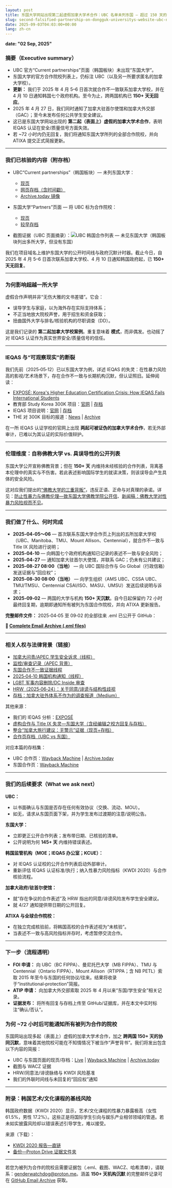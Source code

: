 ```yaml
---
layout: post
title: 东国大学网站出现第二起虚假加拿大学术合作：UBC 名单未列东国 — 超过 150 天的沉默
slug: second-falsified-partnership-on-dongguk-universitys-website-ubc-not-listed-by-ubc-150-days-of-silence-hans
date: 2025-09-03T04:03:00+00:00
lang: zh-cn
---
```


**date: "02 Sep, 2025"**

### 摘要（Executive summary）

- UBC 官方“Current partnerships”页面（韩国板块）未出现“东国大学”。
- 东国大学的官方合作院校列表上，仍标注 UBC（以及另一所要求匿名的加拿大学校）。
- **更新：** 我们于 2025 年 4 月 5–6 日首次就合作不一致联系加拿大学校，并在 4 月 10 日通知韩国七个政府机构。至今为止，跨两国机构已 **150+ 天无回应**。
- 2025 年 4 月 27 日，我们同时通知了加拿大驻首尔使馆和加拿大外交部（GAC）；至今未发布任何公共学生安全建议。
- 这已是东国大学网站出现的 **第二起（表面上）虚假的加拿大学术合作**，表明 IEQAS 认证在安全/质量信号方面失效。
- 若 ~72 小时内仍无回复，我们将通知东国大学所列的全部合作院校，并向 ATIXA 提交正式简报更新。

---

### 我们已核验的内容（附存档）

- UBC“Current partnerships”（韩国板块）— 未列东国大学：
  - [现页](https://global.ubc.ca/partner-ubc/current-partnerships)
  - [网页存档（含时间戳）](https://web.archive.org/web/20250902055312/https://global.ubc.ca/partner-ubc/current-partnerships)
  - [Archive.today 镜像](https://archive.md/jdNOp)

- 东国大学“Partners”页面 — 将 UBC 标为合作院校：
  - [现页](https://www.dongguk.edu/eng/page/554)
  - [较早存档](https://web.archive.org/web/20250408154026/https://www.dongguk.edu/eng/page/554)

- 截图证据（UBC 页面摘录）：![UBC 韩国合作列表 — 未见东国大学](https://github.com/Gender-Watchdog/genderwatchdog_metookorea2025/blob/master/imgs/09032025-dongguk-false-partner-ubc/ubc-international-partners-sk.png?raw=true)（韩国板块列出多所大学，但没有东国）

我们在项目域名上维护东国大学的公开时间线与政府沉默计时器。截止今日，自 2025 年 4 月 5–6 日首次联系加拿大学校、4 月 10 日通知韩国政府起，已 **150+ 天无回复**。

---

### 为何影响超越一所大学

虚假合作声明并非“无伤大雅的文书差错”。它会：
- 误导学生与家庭，以为海外存在实际支持体系；
- 不正当地放大院校声誉，用于招生和资金获取；
- 扭曲国外大学与排名/核验机构的尽职调查（DD）。

这是我们记录的 **第二起加拿大学校案例**。重复意味着 **模式**，而非偶发。也动摇了对 IEQAS 认证作为真实世界安全/质量信号的信任。

---

### IEQAS 与“可观察现实”的断裂

我们先前（2025‑05‑12）已以东国大学为例，详述 IEQAS 的失灵：在性暴力风险高的影视/艺术场景下，存在合作不一致与长期机构沉默，但认证照旧。延伸阅读：

- [EXPOSÉ: Korea's Higher Education Certification Crisis: How IEQAS Fails International Students](https://blog.genderwatchdog.org/expose-koreas-higher-education-certification-crisis-how-ieqas-fails-international-students/)
- 教育部 Study Korea 300K 项目：[官网](https://english.moe.go.kr/boardCnts/viewRenewal.do?boardID=265&boardSeq=96185&lev=0&searchType=null&statusYN=W&page=1&s=english&m=0201&opType=N) | [存档](https://web.archive.org/web/20250903141414/https://english.moe.go.kr/boardCnts/viewRenewal.do?boardID=265&boardSeq=96185&lev=0&searchType=null&statusYN=W&page=1&s=english&m=0201&opType=N)
- IEQAS 项目说明：[官网](https://english.moe.go.kr/boardCnts/view.do?boardID=265&boardSeq=33134&lev=0&searchType=S&statusYN=C&page=7&s=english&m=03) | [存档](https://archive.md/3DdNi)
- THE 对 300K 目标的报道：[News](https://www.timeshighereducation.com/news/korea-unlikely-meet-2027-target-300k-international-students) | [Archive](https://archive.md/MZGcF)

在一所 IEQAS 认证学校的官网上出现 **两起可被证伪的加拿大学术合作**，若无外部审计，已难以为其认证的实际价值辩护。

---

### 伦理维度：自称佛教大学 vs. 具误导性的公开列表

东国大学公开宣称佛教背景；但在 **150+ 天** 内维持未经核验的合作列表，背离基本伦理中的真实与不伤害。若此表述影响国际学生的就读决策，则该误导会产生具体的安全风险。

这对应我们提出的[“佛教大学的三重背叛”](https://genderwatchdog.org#triple-betrayal-of-buddhist-university)，违反正语、正命与对真理的承诺。详见：[防止性暴力与佛教伦理—致东国大学佛教学院公开信](https://blog.genderwatchdog.org/sexual-violence-and-buddhist-ethics-open-letter-to-the-faculty-of-buddhism-at-dongguk-university/)、[新闻稿：佛教大学对性暴力风险视而不见](https://blog.genderwatchdog.org/press-release-buddhist-university-turns-blind-eye-to-sexual-violence-risk/)。

---

### 我们做了什么、何时完成

- **2025‑04‑05～06** — 首次联系东国大学合作页上列出的五所加拿大学校（UBC、Manitoba、TMU、Mount Allison、Centennial），就合作不一致与 Title IX 风险进行说明；
- **2025‑04‑10** — 向韩国七个政府机构通知已记录的表述不一致与安全风险；
- **2025‑04‑27** — 通知加拿大驻首尔大使馆，并联系 GAC；仍未有公共建议；
- **2025‑08‑27 08:00（当地）** — 向 UBC 国际合作与 Go Global（行政信箱）发送证据与“回应权”；
- **2025‑08‑30 08:00（当地）** — 向学生组织（AMS UBC、CSSA UBC、TMU/TMSU、Centennial CSAI/ISO、MASU、UMSU）发送后续说明与诉求；
- **2025‑09‑02** — 两国的大学与机构 **150+ 天沉默**。自今日起保留约 72 小时最终回复期，逾期即通知所有被列为东国合作院校，并向 ATIXA 更新报告。

**完整邮件文件：** 2025‑04‑05 至 09‑02 的全部往来 .eml 已公开于 GitHub：

**📧 [Complete Email Archive (.eml files)](https://github.com/Gender-Watchdog/genderwatchdog_metookorea2025/tree/master/email_emls/decoded/09032025-dongguk-false-partner-ubc/decoded-and-redacted)**

---

### 相关人权与法律背景（链接）

- [加拿大问责/APEC 学生安全诉求（线程）](https://x.com/Gender_Watchdog/status/1958887990446760081)
- [监控/审查记录（APEC 背景）](https://x.com/Gender_Watchdog/status/1959176258333692138)
- [东国合作不一致证据线程](https://x.com/Gender_Watchdog/status/1956516991956828202)
- [2025‑04‑10 韩国机构通知（线程）](https://x.com/Gender_Watchdog/status/1918865547728736340)
- [LGBT 军事内容删除/DC Inside 审查](https://x.com/Gender_Watchdog/status/1937373824393306144)
- [HRW（2025‑06‑24）：关于同意/诽谤与结构性歧视](https://www.hrw.org/ja/news/2025/06/24/south-korea-human-rights-issues-for-new-government)
- [存档：加拿大驻外体系不作为的调查报道（Medium）](https://web.archive.org/web/20250827071659/https://medium.com/@John_F_Power/how-canada-let-a-child-sex-abuser-run-rampant-across-asia-89f78e11f4aa)

其他来源：

- 我们的 IEQAS 分析：[EXPOSÉ](https://blog.genderwatchdog.org/expose-koreas-higher-education-certification-crisis-how-ieqas-fails-international-students/)
- [虚构合作与 Title IX 失灵—东国大学（含经编辑之校方回复与存档）](https://blog.genderwatchdog.org/title-ix-and-fake-partnerships-dongguk-university-under-global-review/)
- [整合“加拿大旅行建议：无警示”证据（现页+存档）](https://blog.genderwatchdog.org/institutional-protection-racket-exposed-146-days-of-coordinated-silence-across-borders/#canadian-travel-advisories-no-warnings)
- [合作页存档（UBC vs 东国）](https://blog.genderwatchdog.org/institutional-protection-racket-exposed-146-days-of-coordinated-silence-across-borders/#partner-page-archives-ubc-vs-dongguk)

对应本篇的存档集：

- UBC 合作页：[Wayback Machine](https://web.archive.org/web/20250902055312/https://global.ubc.ca/partner-ubc/current-partnerships) | [Archive.today](https://archive.md/jdNOp)
- 东国合作页：[Wayback Machine](https://web.archive.org/web/20250408154026/https://www.dongguk.edu/eng/page/554)

---

### 我们的后续要求（What we ask next）

**UBC：**
- 以书面确认与东国是否存在任何有效协议（交换、流动、MOU）。
- 如无，请求从东国页面下架，并为学生发布过渡期的注意/说明公告。

**东国大学：**
- 立即更正公开合作列表；发布带日期、已核验的清单。
- 公开说明为何 **145+ 天** 内维持错误表述。

**韩国监管机构（MOE；IEQAS 办公室；KCUE）：**
- 对 IEQAS 认证校的公开合作列表启动外部审计。
- 重新评估 IEQAS 认证标准/执行；纳入性暴力风险指标（KWDI 2020）与合作核验流程。

**加拿大政府/驻首尔使馆：**
- 就“存在争议的合作表述”及 HRW 指出的同意/诽谤风险发布学生安全建议。
- 就 4/27 通知提供带日期的公开回复。

**ATIXA 与全球合作院校：**
- 在独立完成核验前，将韩国高校的合作表述视为“未核验”。
- 当表述不一致与高风险指标并存时，考虑暂停交流合作。

---

### 下一步（流程透明）

- **FOI 申请：** 向 UBC（BC FIPPA）、曼尼托巴大学（MB FIPPA）、TMU 与 Centennial（Ontario FIPPA）、Mount Allison（RTIPPA；含 NB PETL）索取 2015 年至今与东国的任何协议/往来。结果将收录于“institutional‑protection”简报。
- **ATIP 申请：** 向加拿大外交部索取 2025 年 4 月以来“东国/学生安全”相关记录。
- **证据发布：** 将所有回复与存档上传至 GitHub/证据库，并在本文中实时标注“确认/否认”。

### 为何 ~72 小时后可能通知所有被列为合作的院校

东国网站出现多起（表面上）虚假的加拿大学术合作，加之 **跨两国 150+ 天的协同沉默**，意味着其他院校可能在不知情情况下被当作“声誉背书”。我们将发出包含以下内容的简报：
- UBC 与东国页面的现页/存档：[Live](https://www.dongguk.edu/eng/page/554) | [Wayback Machine](https://web.archive.org/web/20250904022732/https://www.dongguk.edu/eng/page/554) | [Archive.today](https://archive.md/tTgvE)
- 截图与 WACZ 证据
- HRW/同意法/诽谤脉络与 KWDI 风险基准
- 我们的外联时间线与未回复的“回应权”通知

---

### 附录：韩国艺术/文化课程的基线风险

韩国政府数据（KWDI 2020）显示，艺术/文化课程的性暴力暴露极高（女性 61.5%，男性 17.2%）。这些正是将国际学生引向与娱乐产业相邻领域的管道。若未如实披露风险却以错误表述引导学生，难以接受。

来源（下载）：
- [KWDI 2020 报告—直链](https://eng.kwdi.re.kr/inc/download.do?ut=A&upIdx=102748&no=1)
- [备份—Proton Drive 证据文件夹](https://drive.proton.me/urls/BAPF2DA400#4RGLR08iLFAJ)

---

若您为被列为合作的院校且需要证据包（.eml、截图、WACZ、哈希清单），请联系：genderwatchdog@proton.me。涵盖 **150+ 天机构沉默** 的完整邮件记录可在 [GitHub Email Archive](https://github.com/Gender-Watchdog/genderwatchdog_metookorea2025/tree/master/email_emls/decoded/09032025-dongguk-false-partner-ubc/decoded-and-redacted) 获取。
